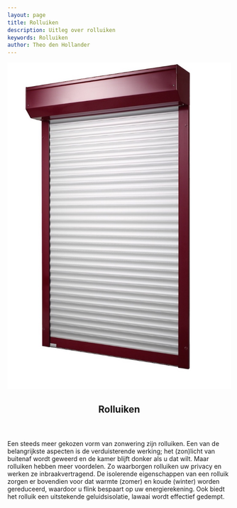 ```yaml
---
layout: page
title: Rolluiken
description: Uitleg over rolluiken
keywords: Rolluiken
author: Theo den Hollander
---
```

<article class="blog full">
    <div class="image">
        <img src="/img/rolluiken.jpg" alt="Rolluiken">
    </div>
    <!-- Inner -->
    <div class="inner">
        <header>
            <h1>Rolluiken</h1>
        </header>
         <p>
        Een steeds meer gekozen vorm van zonwering zijn rolluiken. Een van de 
           belangrijkste aspecten is de verduisterende werking; het (zon)licht van buitenaf wordt geweerd en 
           de kamer blijft donker als u dat wilt. Maar rolluiken hebben meer voordelen. Zo waarborgen rolluiken
           uw privacy en werken ze inbraakvertragend. De isolerende eigenschappen van een rolluik zorgen er bovendien 
           voor dat warmte (zomer) en koude (winter) worden gereduceerd, waardoor u flink bespaart op uw 
           energierekening. Ook biedt het rolluik een uitstekende geluidsisolatie, lawaai wordt effectief gedempt.<br />
          </p>
           
</article>
